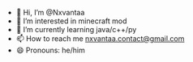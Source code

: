 - 👋 Hi, I’m @Nxvantaa
- 👀 I’m interested in minecraft mod
- 🌱 I’m currently learning java/c++/py
- 📫 How to reach me nxvantaa.contact@gmail.com
- 😄 Pronouns: he/him
